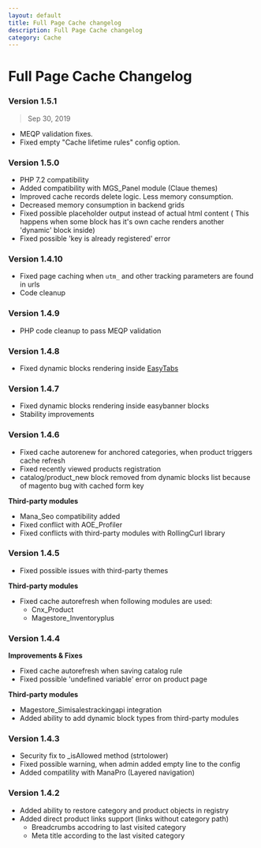 ```yaml
---
layout: default
title: Full Page Cache changelog
description: Full Page Cache changelog
category: Cache
---
```


# Full Page Cache Changelog

### Version 1.5.1

> Sep 30, 2019

 -  MEQP validation fixes.
 -  Fixed empty "Cache lifetime rules" config option.

### Version 1.5.0

 -  PHP 7.2 compatibility
 -  Added compatibility with MGS_Panel module (Claue themes)
 -  Improved cache records delete logic. Less memory consumption.
 -  Decreased memory consumption in backend grids
 -  Fixed possible placeholder output instead of actual html content (
    This happens when some block has it's own cache renders another 'dynamic'
    block inside)
 -  Fixed possible 'key is already registered' error

### Version 1.4.10

 -  Fixed page caching when `utm_` and other tracking parameters are found in
    urls
 -  Code cleanup

### Version 1.4.9

 -  PHP code cleanup to pass MEQP validation

### Version 1.4.8

 -  Fixed dynamic blocks rendering inside [EasyTabs](/m1/extensions/easytabs/)

### Version 1.4.7

 -  Fixed dynamic blocks rendering inside easybanner blocks
 -  Stability improvements

### Version 1.4.6

 -  Fixed cache autorenew for anchored categories, when product triggers cache refresh
 -  Fixed recently viewed products registration
 -  catalog/product_new block removed from dynamic blocks list because of magento
    bug with cached form key

 **Third-party modules**

 -  Mana_Seo compatibility added
 -  Fixed conflict with AOE_Profiler
 -  Fixed conflicts with third-party modules with RollingCurl library

### Version 1.4.5

 -  Fixed possible issues with third-party themes

**Third-party modules**

 -  Fixed cache autorefresh when following modules are used:
    - Cnx_Product
    - Magestore_Inventoryplus

### Version 1.4.4

**Improvements & Fixes**

 -  Fixed cache autorefresh when saving catalog rule
 -  Fixed possible 'undefined variable' error on product page

**Third-party modules**

 -  Magestore_Simisalestrackingapi integration
 -  Added ability to add dynamic block types from third-party modules

### Version 1.4.3

 -  Security fix to _isAllowed method (strtolower)
 -  Fixed possible warning, when admin added empty line to the config
 -  Added compatility with ManaPro (Layered navigation)

### Version 1.4.2

 -  Added ability to restore category and product objects in registry
 -  Added direct product links support (links without category path)
    - Breadcrumbs accodring to last visited category
    - Meta title according to the last visited category
